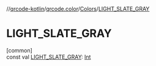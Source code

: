 //[qrcode-kotlin](../../../index.md)/[qrcode.color](../index.md)/[Colors](index.md)/[LIGHT_SLATE_GRAY](-l-i-g-h-t_-s-l-a-t-e_-g-r-a-y.md)

# LIGHT_SLATE_GRAY

[common]\
const val [LIGHT_SLATE_GRAY](-l-i-g-h-t_-s-l-a-t-e_-g-r-a-y.md): [Int](https://kotlinlang.org/api/latest/jvm/stdlib/kotlin/-int/index.html)
